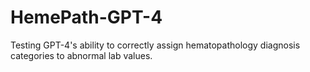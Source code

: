# HemePath-GPT-4
Testing GPT-4's ability to correctly assign hematopathology diagnosis categories to abnormal lab values.
